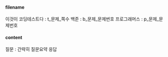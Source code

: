#### filename
이것이 코딩테스트다 : t_문제_쪽수
백준 : b_문제_문제번호
프로그래머스 : p_문제_문제번호

#### content
질문 : 간략히 질문요약
응답 